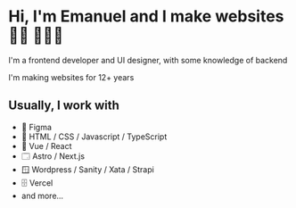 # Hi, I'm Emanuel and I make websites 👋🏾 👩🏾‍💻

I'm a frontend developer and UI designer, with some knowledge of backend

I'm making websites for 12+ years

## Usually, I work with
- 🎨 Figma
- 🧱 HTML / CSS / Javascript / TypeScript
- 🍫 Vue / React
- 🗔 Astro / Next.js
- 🪟 Wordpress / Sanity / Xata / Strapi
- 🗄️ Vercel
- and more...